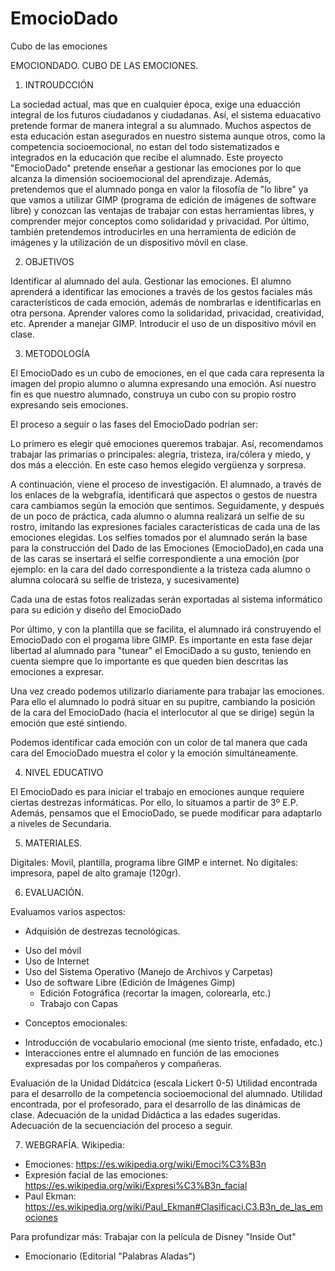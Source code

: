# EmocioDado
Cubo de las emociones


EMOCIONDADO. CUBO DE LAS EMOCIONES.

1. INTROUDCCIÓN

La sociedad actual, mas que en cualquier época, exige una eduacción integral de los futuros ciudadanos y ciudadanas.
Así, el sistema eduacativo pretende formar de manera integral a su alumnado. Muchos aspectos de esta educación estan asegurados en nuestro sistema aunque otros, como la competencia socioemocional, no estan del todo sistematizados e integrados en la educación que recibe el alumnado.
Este proyecto "EmocioDado" pretende enseñar a gestionar las emociones por lo que alcanza la dimensión socioemocional del aprendizaje.
Además, pretendemos que el alumnado ponga en valor la filosofía de "lo libre" ya que vamos a utilizar GIMP (programa de edición de imágenes de software libre) y conozcan las ventajas de trabajar con estas herramientas libres, y comprender mejor conceptos como solidaridad y privacidad.
Por último, también pretendemos introducirles en una herramienta de edición de imágenes y la utilización de un dispositivo móvil en clase.


2. OBJETIVOS

Identificar al alumnado del aula.
Gestionar las emociones. El alumno aprenderá a identificar las emociones a través de los gestos faciales más característicos de cada emoción, además de nombrarlas e identificarlas en otra persona.
Aprender valores como la solidaridad, privacidad, creatividad, etc.
Aprender a manejar GIMP.
Introducir el uso de un dispositivo móvil en clase.


3. METODOLOGÍA

El EmocioDado es un cubo de emociones, en el que cada cara representa la imagen del propio alumno o alumna expresando una emoción. Así nuestro fin es que nuestro alumnado, construya un cubo con su propio rostro expresando seis emociones.

El proceso a seguir o las fases del EmocioDado podrían ser:

Lo primero es elegir qué emociones queremos trabajar. Así, recomendamos trabajar las primarias o principales: alegría, tristeza, ira/cólera y miedo, y dos más a elección. En este caso hemos elegido vergüenza y sorpresa.

A continuación, viene el proceso de investigación. El alumnado, a través de los enlaces de la webgrafía, identificará que aspectos o gestos de nuestra cara cambiamos según la emoción que sentimos.
Seguidamente, y después de un poco de práctica, cada alumno o alumna realizará un selfie de su rostro, imitando las expresiones faciales características de cada una de las emociones elegidas.
Los selfies tomados por el alumnado serán la base para la construcción del Dado de las Emociones (EmocioDado),en cada una de las caras se insertará el selfie correspondiente a una emoción (por ejemplo: en la cara del dado correspondiente a la tristeza cada alumno o alumna colocará su selfie de tristeza, y sucesivamente)
 
Cada una de estas fotos realizadas serán exportadas al sistema informático para su edición y diseño del EmocioDado

Por último, y con la plantilla que se facilita, el alumnado irá construyendo el EmocioDado con el progama libre GIMP. Es importante en esta fase dejar libertad al alumnado para "tunear" el EmociDado a su gusto, teniendo en cuenta siempre que lo importante es que queden bien descritas las emociones a expresar.

Una vez creado podemos utilizarlo diariamente para trabajar las emociones. Para ello el alumnado lo podrá situar en su pupitre, cambiando la posición de la cara del EmocioDado (hacia el interlocutor al que se dirige) según la emoción que esté sintiendo.

Podemos identificar cada emoción con un color de tal manera que cada cara del EmocioDado muestra el color y la emoción simultáneamente. 


4. NIVEL EDUCATIVO

El EmocioDado es para iniciar el trabajo en emociones aunque requiere ciertas destrezas informáticas. Por ello, lo situamos a partir de 3º E.P.
Además, pensamos que el EmocioDado, se puede modificar para adaptarlo a niveles de Secundaria.


5. MATERIALES.


Digitales: Movil, plantilla, programa libre GIMP e internet.
No digitales:  impresora, papel de alto gramaje (120gr).


6. EVALUACIÓN.

Evaluamos varios aspectos:

* Adquisión de destrezas tecnológicas.
- Uso del móvil
- Uso de Internet
- Uso del Sistema Operativo (Manejo de Archivos y Carpetas)
- Uso de software Libre (Edición de Imágenes Gimp)
	- Edición Fotográfica (recortar la imagen, colorearla, etc.)
	- Trabajo con Capas

* Conceptos emocionales:
- Introducción de vocabulario emocional (me siento triste, enfadado, etc.)
- Interacciones entre el alumnado en función de las emociones expresadas por los compañeros y compañeras.

Evaluación de la Unidad Didátcica (escala Lickert 0-5)
Utilidad encontrada para el desarrollo de la competencia socioemocional del alumnado.
Utilidad encontrada, por el profesorado, para el desarrollo de las dinámicas de clase.
Adecuación de la unidad Didáctica a las edades sugeridas.
Adecuación de la secuenciación del proceso a seguir.


7. WEBGRAFÍA.
Wikipedia:
- Emociones: https://es.wikipedia.org/wiki/Emoci%C3%B3n
- Expresión facial de las emociones: https://es.wikipedia.org/wiki/Expresi%C3%B3n_facial
- Paul Ekman: https://es.wikipedia.org/wiki/Paul_Ekman#Clasificaci.C3.B3n_de_las_emociones

Para profundizar más:
Trabajar con la película de Disney "Inside Out"
- Emocionario (Editorial "Palabras Aladas") 
